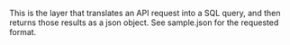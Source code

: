This is the layer that translates an API request into a SQL query, and then returns those results as a json object. See sample.json for the requested format.